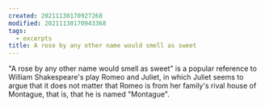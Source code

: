 ```yaml
---
created: 20211130170927268
modified: 20211130170943368
tags:
  - excerpts
title: A rose by any other name would smell as sweet
---
```


"A rose by any other name would smell as sweet" is a popular reference to William Shakespeare's play Romeo and Juliet, in which Juliet seems to argue that it does not matter that Romeo is from her family's rival house of Montague, that is, that he is named "Montague".

